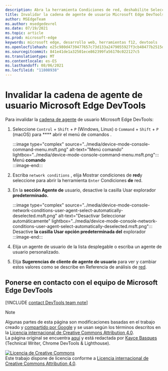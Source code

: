 ```yaml
---
description: Abra la herramienta Condiciones de red, deshabilite Seleccionar automáticamente y elija en la lista o escriba una cadena personalizada.
title: Invalidar la cadena de agente de usuario Microsoft Edge DevTools
author: MSEdgeTeam
ms.author: msedgedevrel
ms.date: 07/19/2021
ms.topic: article
ms.prod: microsoft-edge
keywords: microsoft edge, desarrollo web, herramientas f12, devtools
ms.openlocfilehash: e25c980d4739477657c73d133a2479055927f3cb48477b2515d549a9b4ff7d8f
ms.sourcegitcommit: 841e41de1a32501ece862399fa56170c022127c5
ms.translationtype: MT
ms.contentlocale: es-ES
ms.lasthandoff: 08/06/2021
ms.locfileid: "11808938"
---
```

<!-- Copyright Kayce Basques 

   Licensed under the Apache License, Version 2.0 (the "License");
   you may not use this file except in compliance with the License.
   You may obtain a copy of the License at

       https://www.apache.org/licenses/LICENSE-2.0

   Unless required by applicable law or agreed to in writing, software
   distributed under the License is distributed on an "AS IS" BASIS,
   WITHOUT WARRANTIES OR CONDITIONS OF ANY KIND, either express or implied.
   See the License for the specific language governing permissions and
   limitations under the License.  -->
# <a name="override-the-user-agent-string-from-microsoft-edge-devtools"></a>Invalidar la cadena de agente de usuario Microsoft Edge DevTools  

Para invalidar la [cadena de agente][MDNUserAgent] de usuario Microsoft Edge DevTools:  

1. Seleccione `Control` + `Shift` + `P` \(Windows, Linux\) o `Command` + `Shift` + `P` \(macOS\) para **** abrir el menú de comandos .  
    
    :::image type="complex" source="../media/device-mode-console-command-menu.msft.png" alt-text="Menú comando" lightbox="../media/device-mode-console-command-menu.msft.png":::
       Menú **comando**  
    :::image-end:::  
    
1. Escriba `network conditions` , elija Mostrar condiciones de **red**y seleccione para abrir la herramienta `Enter` Condiciones **de** red.  
1. En la **sección Agente de** usuario, desactive la casilla Usar explorador **predeterminado.**  
    
    :::image type="complex" source="../media/device-mode-console-network-conditions-user-agent-select-automatically-deselected.msft.png" alt-text="Desactivar Seleccionar automáticamente" lightbox="../media/device-mode-console-network-conditions-user-agent-select-automatically-deselected.msft.png":::
       Desactive **la casilla Usar opción predeterminada del** explorador :::image-end:::  
    
1. Elija un agente de usuario de la lista desplegable o escriba un agente de usuario personalizado.
1. Elija **Sugerencias de cliente de agente de usuario** para ver y cambiar estos valores como se describe en Referencia de análisis de [red](../network/reference.md).
    
## <a name="getting-in-touch-with-the-microsoft-edge-devtools-team"></a>Ponerse en contacto con el equipo de Microsoft Edge DevTools  

[!INCLUDE [contact DevTools team note](../includes/contact-devtools-team-note.md)]  

<!-- links -->  

[MDNUserAgent]: https://developer.mozilla.org/docs/Glossary/User_agent "Agente de usuario | MDN"  

> [!NOTE]
> Algunas partes de esta página son modificaciones basadas en el trabajo creado y [compartido por Google][GoogleSitePolicies] y se usan según los términos descritos en la [Licencia internacional de Creative Commons Attribution 4.0][CCA4IL].  
> La página original se encuentra [aquí](https://developers.google.com/web/tools/chrome-devtools/device-mode/override-user-agent) y está redactada por [Kayce Basques][KayceBasques] \(Technical Writer, Chrome DevTools \& Lighthouse\).  

[![Licencia de Creative Commons][CCby4Image]][CCA4IL]  
Este trabajo dispone de licencia conforme a [Licencia internacional de Creative Commons Attribution 4.0][CCA4IL].  

[CCA4IL]: https://creativecommons.org/licenses/by/4.0  
[CCby4Image]: https://i.creativecommons.org/l/by/4.0/88x31.png  
[GoogleSitePolicies]: https://developers.google.com/terms/site-policies  
[KayceBasques]: https://developers.google.com/web/resources/contributors#kayce-basques  

